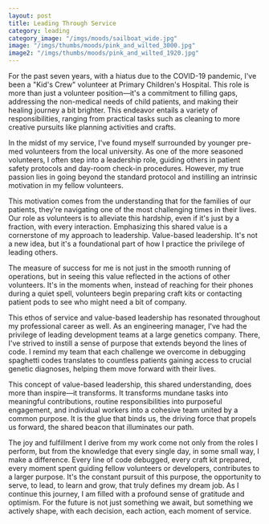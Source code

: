 ```yaml
---
layout: post
title: Leading Through Service
category: leading
category_image: "/imgs/moods/sailboat_wide.jpg"
image: "/imgs/thumbs/moods/pink_and_wilted_3000.jpg"
image2: "/imgs/thumbs/moods/pink_and_wilted_1920.jpg"
---
```


For the past seven years, with a hiatus due to the COVID-19 pandemic, I've been a "Kid's Crew" volunteer at Primary Children's Hospital. This role is more than just a volunteer position—it's a commitment to filling gaps, addressing the non-medical needs of child patients, and making their healing journey a bit brighter. This endeavor entails a variety of responsibilities, ranging from practical tasks such as cleaning to more creative pursuits like planning activities and crafts.

In the midst of my service, I've found myself surrounded by younger pre-med volunteers from the local university. As one of the more seasoned volunteers, I often step into a leadership role, guiding others in patient safety protocols and day-room check-in procedures. However, my true passion lies in going beyond the standard protocol and instilling an intrinsic motivation in my fellow volunteers.

This motivation comes from the understanding that for the families of our patients, they're navigating one of the most challenging times in their lives. Our role as volunteers is to alleviate this hardship, even if it's just by a fraction, with every interaction. Emphasizing this shared value is a cornerstone of my approach to leadership. Value-based leadership. It's not a new idea, but it's a foundational part of how I practice the privilege of leading others.

The measure of success for me is not just in the smooth running of operations, but in seeing this value reflected in the actions of other volunteers. It's in the moments when, instead of reaching for their phones during a quiet spell, volunteers begin preparing craft kits or contacting patient pods to see who might need a bit of company.

This ethos of service and value-based leadership has resonated throughout my professional career as well. As an engineering manager, I've had the privilege of leading development teams at a large genetics company. There, I've strived to instill a sense of purpose that extends beyond the lines of code. I remind my team that each challenge we overcome in debugging spaghetti codes translates to countless patients gaining access to crucial genetic diagnoses, helping them move forward with their lives.

This concept of value-based leadership, this shared understanding, does more than inspire—it transforms. It transforms mundane tasks into meaningful contributions, routine responsibilities into purposeful engagement, and individual workers into a cohesive team united by a common purpose. It is the glue that binds us, the driving force that propels us forward, the shared beacon that illuminates our path.

The joy and fulfillment I derive from my work come not only from the roles I perform, but from the knowledge that every single day, in some small way, I make a difference. Every line of code debugged, every craft kit prepared, every moment spent guiding fellow volunteers or developers, contributes to a larger purpose. It's the constant pursuit of this purpose, the opportunity to serve, to lead, to learn and grow, that truly defines my dream job. As I continue this journey, I am filled with a profound sense of gratitude and optimism. For the future is not just something we await, but something we actively shape, with each decision, each action, each moment of service.